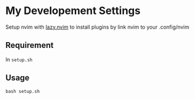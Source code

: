 My Developement Settings
===
Setup nvim with [lazy.nvim](https://github.com/folke/lazy.nvim) to install plugins by link nvim to your .config/nvim

Requirement
---
In `setup.sh`

Usage
---
```
bash setup.sh
```
